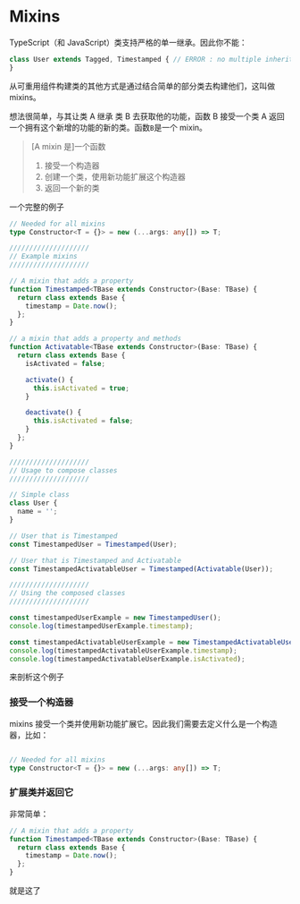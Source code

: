 # Mixins

TypeScript（和 JavaScript）类支持严格的单一继承。因此你不能：
```ts
class User extends Tagged, Timestamped { // ERROR : no multiple inheritance
}
```
从可重用组件构建类的其他方式是通过结合简单的部分类去构建他们，这叫做 mixins。

想法很简单，与其让类 A 继承 类 B 去获取他的功能，函数 B 接受一个类 A 返回一个拥有这个新增的功能的新的类。函数`B`是一个 mixin。

> [A mixin 是]一个函数
>  1. 接受一个构造器
>  2. 创建一个类，使用新功能扩展这个构造器
>  3. 返回一个新的类


一个完整的例子
```ts
// Needed for all mixins
type Constructor<T = {}> = new (...args: any[]) => T;

////////////////////
// Example mixins
////////////////////

// A mixin that adds a property
function Timestamped<TBase extends Constructor>(Base: TBase) {
  return class extends Base {
    timestamp = Date.now();
  };
}

// a mixin that adds a property and methods
function Activatable<TBase extends Constructor>(Base: TBase) {
  return class extends Base {
    isActivated = false;

    activate() {
      this.isActivated = true;
    }

    deactivate() {
      this.isActivated = false;
    }
  };
}

////////////////////
// Usage to compose classes
////////////////////

// Simple class
class User {
  name = '';
}

// User that is Timestamped
const TimestampedUser = Timestamped(User);

// User that is Timestamped and Activatable
const TimestampedActivatableUser = Timestamped(Activatable(User));

////////////////////
// Using the composed classes
////////////////////

const timestampedUserExample = new TimestampedUser();
console.log(timestampedUserExample.timestamp);

const timestampedActivatableUserExample = new TimestampedActivatableUser();
console.log(timestampedActivatableUserExample.timestamp);
console.log(timestampedActivatableUserExample.isActivated);
```

来剖析这个例子

### 接受一个构造器

mixins 接受一个类并使用新功能扩展它。因此我们需要去定义什么是一个构造器，比如：
```ts

// Needed for all mixins
type Constructor<T = {}> = new (...args: any[]) => T;
```

### 扩展类并返回它

非常简单：
```ts
// A mixin that adds a property
function Timestamped<TBase extends Constructor>(Base: TBase) {
  return class extends Base {
    timestamp = Date.now();
  };
}
```
就是这了